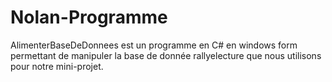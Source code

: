 # Nolan-Programme

AlimenterBaseDeDonnees est un programme en C# en windows form permettant de manipuler la base de donnée rallyelecture que nous utilisons pour notre mini-projet.
